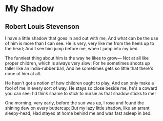 # My Shadow
## Robert Louis Stevenson
I have a little shadow that goes in and out with me,
And what can be the use of him is more than I can see.
He is very, very like me from the heels up to the head;
And I see him jump before me, when I jump into my bed.

The funniest thing about him is the way he likes to grow—
Not at all like proper children, which is always very slow;
For he sometimes shoots up taller like an india-rubber ball,
And he sometimes gets so little that there's none of him at all.

He hasn't got a notion of how children ought to play,
And can only make a fool of me in every sort of way.
He stays so close beside me, he's a coward you can see;
I'd think shame to stick to nursie as that shadow sticks to me!

One morning, very early, before the sun was up,
I rose and found the shining dew on every buttercup;
But my lazy little shadow, like an arrant sleepy-head,
Had stayed at home behind me and was fast asleep in bed.